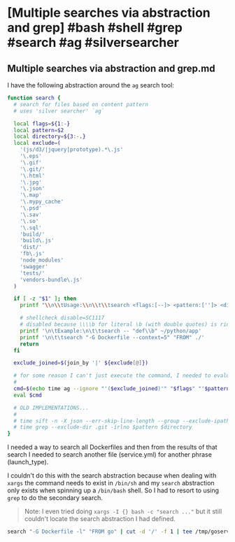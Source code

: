 # [Multiple searches via abstraction and grep] #bash #shell #grep #search #ag #silversearcher

## Multiple searches via abstraction and grep.md

I have the following abstraction around the `ag` search tool:

```bash
function search {
  # search for files based on content pattern
  # uses 'silver searcher' `ag`

  local flags=${1:-}
  local pattern=$2
  local directory=${3:-.}
  local exclude=(
    '(js/d3/|jquery|prototype).*\.js'
    '\.eps'
    '\.gif'
    '\.git/'
    '\.html'
    '\.jpg'
    '\.json'
    '\.map'
    '\.mypy_cache'
    '\.psd'
    '\.sav'
    '\.so'
    '\.sql'
    'build/'
    'build\.js'
    'dist/'
    'fb\.js'
    'node_modules'
    'swagger'
    'tests/'
    'vendors-bundle\.js'
  )

  if [ -z "$1" ]; then
    printf "\\n\\tUsage:\\n\\t\\tsearch <flags:[--]> <pattern:['']> <directory:[./]>\\n"

    # shellcheck disable=SC1117
    # disabled because \\\\b for literal \b (with double quotes) is ridiculous
    printf '\n\tExample:\n\t\tsearch -- "def\\b" ~/python/app'
    printf '\n\t\tsearch "-G Dockerfile --context=5" "FROM" ./'
    return
  fi

  exclude_joined=$(join_by '|' ${exclude[@]})

  # for some reason I can't just execute the command, I needed to evaluate it?
  #
  cmd=$(echo time ag --ignore "'($exclude_joined)'" "$flags" "'$pattern'" "$directory" 2>/dev/null)
  eval $cmd

  # OLD IMPLEMENTATIONS...
  #
  # time sift -n -X json --err-skip-line-length --group --exclude-ipath "$exclude" "$flags" "$pattern" "$directory" 2>/dev/null
  # time grep --exclude-dir .git -irlno $pattern $directory
}
```

I needed a way to search all Dockerfiles and then from the results of that search I needed to search another file (service.yml) for another phrase (launch_type).

I couldn't do this with the search abstraction because when dealing with `xargs` the command needs to exist in `/bin/sh` and my `search` abstraction only exists when spinning up a `/bin/bash` shell. So I had to resort to using `grep` to do the secondary search.

> Note: I even tried doing `xargs -I {} bash -c "search ..."` but it still couldn't locate the search abstraction I had defined.

```bash
search "-G Dockerfile -l" "FROM go" | cut -d '/' -f 1 | tee /tmp/goservices | xargs -I {} grep -r --include service.yml launch_type {}
```

